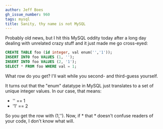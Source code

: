 ```yaml
---
author: Jeff Boes
gh_issue_number: 960
tags: mysql
title: Sanity, thy name is not MySQL
---
```


Probably old news, but I hit this MySQL oddity today after a long day dealing with unrelated crazy stuff and it just made me go cross-eyed:

```sql
CREATE TABLE foo (id integer, val enum('','1'));
INSERT INTO foo VALUES (1, '');
INSERT INTO foo VALUES (2, '1');
SELECT * FROM foo WHERE val = 1;
```

What row do you get? I'll wait while you second- and third-guess yourself.

It turns out that the "enum" datatype in MySQL just translates to a set of unique integer values. In our case, that means:

- '' == 1 
- '1' == 2 

So you get the row with (1,''). Now, if * that * doesn't confuse readers of your code, I don't know what will.


